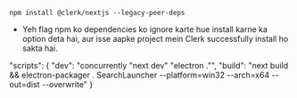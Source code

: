 
`npm install @clerk/nextjs --legacy-peer-deps`

- Yeh flag npm ko dependencies ko ignore karte hue install karne ka option deta hai, aur isse aapke project mein Clerk successfully install ho sakta hai.


"scripts": {
  "dev": "concurrently \"next dev\" \"electron .\"",
  "build": "next build && electron-packager . SearchLauncher --platform=win32 --arch=x64 --out=dist --overwrite"
}
